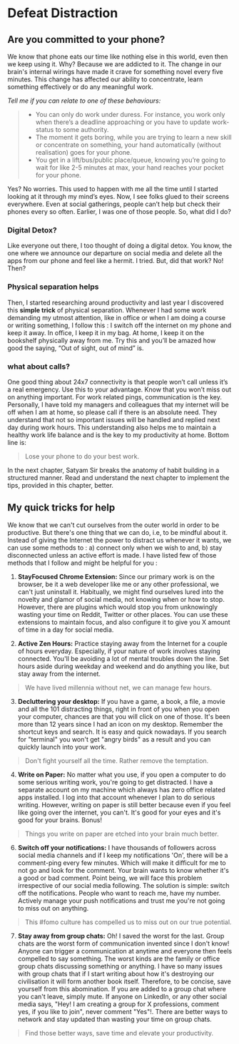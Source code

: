 # Defeat Distraction

## Are you committed to your phone?

We know that phone eats our time like nothing else in this world, even then we keep using it. Why? Because we are addicted to it.
The change in our brain's internal wirings have made it crave for something novel every five minutes. This change has affected our ability to concentrate, learn something effectively or do any meaningful work.

*Tell me if you can relate to one of these behaviours:*
>- You can only do work under duress.
For instance, you work only when there’s a deadline approaching or you have to update work-status to some authority.
>- The moment it gets boring, while you are trying to learn a new skill or concentrate on something, your hand automatically (without realisation) goes for your phone.
>- You get in a lift/bus/public place/queue, knowing you’re going to wait for like 2-5 minutes at max, your hand reaches your pocket for your phone.

Yes? No worries. This used to happen with me all the time until I started looking at it through my mind’s eyes. Now, I see folks glued to their screens everywhere. Even at social gatherings, people can’t help but check their phones every so often. Earlier, I was one of those people. So, what did I do?

### Digital Detox? 

Like everyone out there, I too thought of doing a digital detox. You know, the one where we announce our departure on social media and delete all the apps from our phone and feel like a hermit. I tried. But, did that work? No! Then?

### Physical separation helps

Then, I started researching around productivity and last year I discovered this **simple trick** of physical separation.  Whenever I had some work demanding my utmost attention, like in office or when I am doing a course or writing something, I follow this : I switch off the internet on my phone and keep it away. In office, I keep it in my bag. At home, I keep it on the bookshelf physically away from me. Try this and you’ll be amazed how good the saying, “Out of sight, out of mind” is.

### what about calls?

One good thing about 24x7 connectivity is that people won’t call unless it’s a real emergency. Use this to your advantage. Know that you won’t miss out on anything important. 
For work related pings, communication is the key. Personally, I have told my managers and colleagues that my internet will be off when I am at home, so please call if there is an absolute need. They understand that not so important issues will be handled and replied next day during work hours. This understanding also helps  me to maintain a healthy work life balance and is the key to my productivity at home. Bottom line is: 

> Lose your phone to do your best work.

In the next chapter, Satyam Sir breaks the anatomy of habit building in a structured manner. Read and understand the next chapter to implement the tips, provided in this chapter, better. 

## My quick tricks for help

We know that we can't cut ourselves from the outer world in order to be productive. But there's one thing that we can do, i.e,  to be mindful about it. Instead of giving the Internet the power to distract us whenever it wants, we can use some methods to : a) connect only when we wish to and, b) stay disconnected unless an active effort is made. I have listed few of those methods that I follow and might be helpful for you : 

1. **StayFocused Chrome Extension:** Since our primary work is on the browser, be it a web developer like me or any other professional, we can't just uninstall it. Habitually, we might find ourselves lured into the novelty and glamor of social media, not knowing when or how to stop. However, there are plugins which would stop you from unknowingly wasting your time on Reddit, Twitter or other places. You can use these extensions to maintain focus, and also configure it to give you X amount of time in a day for social media.

1. **Active Zen Hours:** Practice staying away from the Internet for a couple of hours everyday. Especially, if your nature of work involves staying connected. You'll be avoiding a lot of mental troubles down the line. Set hours aside during weekday and weekend and do anything you like, but stay away from the internet. 

> We have lived millennia without net, we can manage few hours.

3. **Decluttering your desktop:**  If you have a game, a book, a file, a movie and all the 101 distracting things, right in front of you when you open your computer, chances are that you will click on one of those. It's been more than 12 years since I had an icon on my desktop. 
Remember the shortcut keys and search. It is easy and quick nowadays. If you search for "terminal" you won't get "angry birds" as a result and you can quickly launch into your work.

> Don't fight yourself all the time. Rather remove the temptation.

4. **Write on Paper:** No matter what you use, if you open a computer to do some serious writing work, you're going to get distracted. I have a separate account on my machine which always has zero office related apps installed. I log into that account whenever I plan to do serious writing. However, writing on paper is still better because even if you feel like going over the internet, you can't. It's good for your eyes and it's good for your brains. Bonus!

> Things you write on paper are etched into your brain much better.

6. **Switch off your notifications:**  I have thousands of followers across social media channels and if I keep my notifications 'On', there will be a comment-ping every few minutes. Which will make it difficult for me to not go and look for the comment. Your brain wants to know whether it's a good or bad comment. Point being, we will face this problem irrespective of our social media following. The solution is simple: switch off the notifications. People who want to reach me, have my number. Actively manage your push notifications and trust me you're not going to miss out on anything. 

> This #fomo culture has compelled us to miss out on our true potential.

7. **Stay away from group chats:** Oh! I saved the worst for the last. Group chats are the worst form of communication invented since I don't know! Anyone can trigger a communication at anytime and everyone then feels compelled to say something. The worst kinds are the family or office group chats discussing something or anything. I have so many issues with group chats that if I start writing about how it's destroying our civilisation it will form another book itself. Therefore, to be concise, save yourself from this abomination. If you are added to a group chat where you can't leave, simply mute. If anyone on LinkedIn, or any other social media says, "Hey! I am creating a group for X professions, comment yes, if you like to join", never comment "Yes"!. There are better ways to network and stay updated than wasting your time on group chats. 

> Find those better ways, save time and elevate your productivity.
